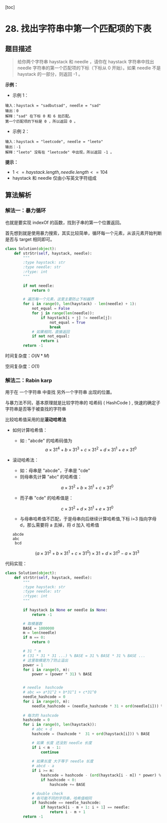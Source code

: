 [toc]



# 28. 找出字符串中第一个匹配项的下表





## 题目描述



> 给你两个字符串 haystack 和 needle ，请你在 haystack 字符串中找出 needle 字符串的第一个匹配项的下标（下标从 0 开始）。如果 needle 不是 haystack 的一部分，则返回  -1 。



**示例：** 

- 示例 1：

```shell
输入：haystack = "sadbutsad", needle = "sad"
输出：0
解释："sad" 在下标 0 和 6 处匹配。
第一个匹配项的下标是 0 ，所以返回 0 。
```

- 示例 2：

```shell
输入：haystack = "leetcode", needle = "leeto"
输出：-1
解释："leeto" 没有在 "leetcode" 中出现，所以返回 -1 。
```

**提示：**

- $1 <= haystack.length, needle.length <= 104$
- haystack 和 needle 仅由小写英文字符组成





## 算法解析



### 解法一：暴力循环



也就是要实现 indexOf 的函数，找到子串的第一个位置返回。



首先想到就是使用暴力搜索，其实比较简单，循环每一个元素，从该元素开始判断是否与 target 相同即可。



```python
class Solution(object):
    def strStr(self, haystack, needle):
        """
        :type haystack: str
        :type needle: str
        :rtype: int
        """
        
        if not needle:
            return 0

        # 遍历每一个元素，这里主要防止下标越界
        for i in range(0, len(haystack) - len(needle) + 1):
            not_equal = False
            for j in range(len(needle)):
                if haystack[i + j] != needle[j]:
                    not_equal = True
                    break
            # 如果相同，直接返回
            if not not_equal:
                return i
        return -1
```



时间复杂度：$O(N * M)$

空间复杂度：$O(1)$



### 解法二：Rabin karp



用于在 一个字符串 中查找 另外一个字符串 出现的位置。

与暴力法不同，基本原理就是比较字符串的 哈希码 ( HashCode ) , 快速的确定子字符串是否等于被查找的字符串

比较哈希值采用的是**滚动哈希法**

- 如何计算哈希值：

    - 如 : "abcde" 的哈希码值为
        $$
        a×31^4+b×31^3+c×31^2+d×31^1+e×31^0
        $$

- 滚动哈希法：

    - 如：母串是 "abcde"，子串是 "cde"
    - 则母串先计算 "abc" 的哈希值：

    $$
    a×31^2+b×31^1+c×31^0
    $$

    

    - 而子串 "cde" 的哈希值是：

    $$
    c×31^2+d×31^1+e×31^0
    $$

    

    - 与母串哈希值不匹配，于是母串向后继续计算哈希值,下标 i=3 指向字母 d，那么需要将 a 去掉，将 d 加入 哈希值

    ```shell
    abcde
    abc
     bcd
    ```

    $$
    (a×31^2+b×31^1+c×31^0)×31+d×31^0−a×31^3
    $$





代码实现：

```python
class Solution(object):
    def strStr(self, haystack, needle):
        """
        :type haystack: str
        :type needle: str
        :rtype: int
        """
        
        if haystack is None or needle is None:
            return -1

        # 取模基数
        BASE = 1000000
        m = len(needle)
        if m == 0:
            return 0

        # 31 ^ m
        # (31 * 31 * 31 ...) % BASE = 31 % BASE * 31 % BASE ...
        # 这里取模是为了防止溢出
        power = 1
        for i in range(0, m):
            power = (power * 31) % BASE


        # needle  hashcode
        # abc => a*31^2 + b*31^1 + c*31^0
        needle_hashcode = 0
        for i in range(0, m):
            needle_hashcode = (needle_hashcode * 31 + ord(needle[i])) % BASE
        
        # 每次的 hashcode
        hashcode = 0 
        for i in range(0, len(haystack)):
            # abc + d
            hashcode = (hashcode *  31 + ord(haystack[i])) % BASE

            # 如果 长度 还没到 needle 长度
            if i < m - 1:
                continue
            
            # 如果长度 大于等于 needle 长度
            # abcd - a
            if i >= m:
                hashcode = hashcode - (ord(haystack[i - m]) * power) % BASE
                if hashcode < 0:
                    hashcode += BASE

            # double check 
            # 有可能不同的字符串，哈希值相同
            if hashcode == needle_hashcode:
                if haystack[i - m + 1: i + 1] == needle:
                    return i - m + 1
        return -1
```


